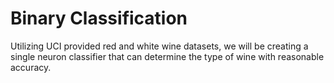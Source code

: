 # Binary Classification

Utilizing UCI provided red and white wine datasets, we will be creating a single neuron classifier that can determine the type of wine with reasonable accuracy.



